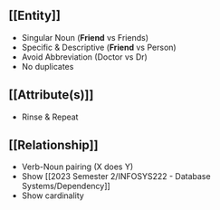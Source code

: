 ## [[Entity]] 
- Singular Noun (**Friend** vs Friends)
- Specific & Descriptive (**Friend** vs Person)
- Avoid Abbreviation (Doctor vs Dr)
- No duplicates

## [[Attribute(s)]]
- Rinse & Repeat

## [[Relationship]]
- Verb-Noun pairing (X does Y)
- Show [[2023 Semester 2/INFOSYS222 - Database Systems/Dependency]]
- Show cardinality
